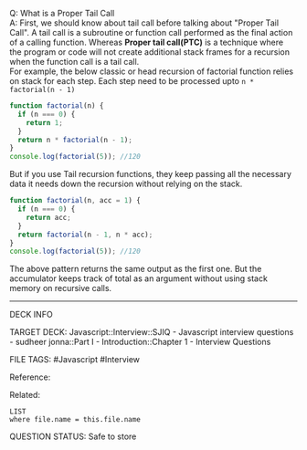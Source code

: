 Q: What is a Proper Tail Call  
A: First, we should know about tail call before talking about "Proper Tail Call". A tail call is a subroutine or function call performed as the final action of a calling function. Whereas **Proper tail call(PTC)** is a technique where the program or code will not create additional stack frames for a recursion when the function call is a tail call.  
For example, the below classic or head recursion of factorial function relies on stack for each step. Each step need to be processed upto `n * factorial(n - 1)`
```javascript
function factorial(n) {
  if (n === 0) {
    return 1;
  }
  return n * factorial(n - 1);
}
console.log(factorial(5)); //120
```
But if you use Tail recursion functions, they keep passing all the necessary data it needs down the recursion without relying on the stack.
```javascript
function factorial(n, acc = 1) {
  if (n === 0) {
    return acc;
  }
  return factorial(n - 1, n * acc);
}
console.log(factorial(5)); //120
```
The above pattern returns the same output as the first one. But the accumulator keeps track of total as an argument without using stack memory on recursive calls.
<!--ID: 1693596684794-->

---

DECK INFO

TARGET DECK: Javascript::Interview::SJIQ - Javascript interview questions - sudheer jonna::Part I - Introduction::Chapter 1 - Interview Questions

FILE TAGS: #Javascript #Interview

Reference:

Related:

```dataview
LIST
where file.name = this.file.name
```

QUESTION STATUS: Safe to store